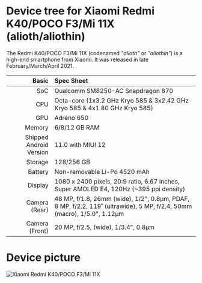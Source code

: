# Device tree for Xiaomi Redmi K40/POCO F3/Mi 11X (alioth/aliothin)

The Redmi K40/POCO F3/Mi 11X (codenamed _"alioth"_ or _"aliothin"_) is a high-end smartphone from Xiaomi.
It was released in late February/March/April 2021.

Basic   | Spec Sheet
-------:|:-------------------------
SoC     | Qualcomm SM8250-AC Snapdragon 870
CPU     | Octa-core (1x3.2 GHz Kryo 585 & 3x2.42 GHz Kryo 585 & 4x1.80 GHz Kryo 585)
GPU     | Adreno 650
Memory  | 6/8/12 GB RAM
Shipped Android Version | 11.0 with MIUI 12
Storage | 128/256 GB
Battery | Non-removable Li-Po 4520 mAh
Display | 1080 x 2400 pixels, 20:9 ratio, 6.67 inches, Super AMOLED E4, 120Hz (~395 ppi density)
Camera (Rear) | 48 MP, f/1.8, 26mm (wide), 1/2", 0.8µm, PDAF, 8 MP, f/2.2, 119˚ (ultrawide), 5 MP, f/2.4, 50mm (macro), 1/5.0", 1.12µm
Camera (Front) | 20 MP, f/2.5, (wide), 1/3.4", 0.8µm

# Device picture

![Xiaomi Redmi K40/POCO F3/Mi 11X](https://i01.appmifile.com/webfile/globalimg/products/pc/poco-f3/specs-header.png)
